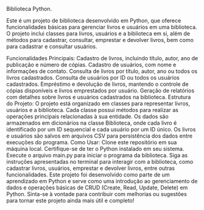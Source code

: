 Biblioteca Python.

Este é um projeto de biblioteca desenvolvido em Python, que oferece funcionalidades básicas para gerenciar livros e usuários em uma biblioteca. O projeto inclui classes para livros, usuários e a biblioteca em si, além de métodos para cadastrar, consultar, emprestar e devolver livros, bem como para cadastrar e consultar usuários.

Funcionalidades Principais:
Cadastro de livros, incluindo título, autor, ano de publicação e número de cópias.
Cadastro de usuários, com nome e informações de contato.
Consulta de livros por título, autor, ano ou todos os livros cadastrados.
Consulta de usuários por ID ou todos os usuários cadastrados.
Empréstimo e devolução de livros, mantendo o controle de cópias disponíveis e livros emprestados por usuário.
Geração de relatórios com detalhes sobre livros e usuários cadastrados na biblioteca.
Estrutura do Projeto:
O projeto está organizado em classes para representar livros, usuários e a biblioteca.
Cada classe possui métodos para realizar as operações principais relacionadas à sua entidade.
Os dados são armazenados em dicionários na classe Biblioteca, onde cada livro é identificado por um ID sequencial e cada usuário por um ID único.
Os livros e usuários são salvos em arquivos CSV para persistência dos dados entre execuções do programa.
Como Usar:
Clone este repositório em sua máquina local.
Certifique-se de ter o Python instalado em seu sistema.
Execute o arquivo main.py para iniciar o programa da biblioteca.
Siga as instruções apresentadas no terminal para interagir com a biblioteca, como cadastrar livros, usuários, emprestar e devolver livros, entre outras funcionalidades.
Este projeto foi desenvolvido como parte de um aprendizado em Python e serve como uma introdução ao gerenciamento de dados e operações básicas de CRUD (Create, Read, Update, Delete) em Python. Sinta-se à vontade para contribuir com melhorias ou sugestões para tornar este projeto ainda mais útil e completo!
